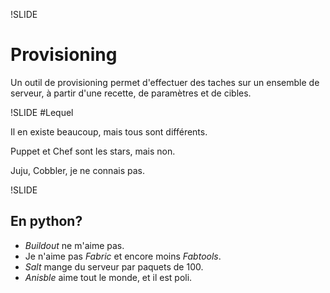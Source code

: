 !SLIDE
# Provisioning

Un outil de provisioning permet d'effectuer des taches sur un ensemble de serveur,
à partir d'une recette, de paramètres et de cibles.

!SLIDE
#Lequel

Il en existe beaucoup, mais tous sont différents.

Puppet et Chef sont les stars, mais non.

Juju, Cobbler, je ne connais pas.

!SLIDE
## En python?

 * *Buildout* ne m'aime pas.
 * Je n'aime pas *Fabric* et encore moins *Fabtools*.
 * *Salt* mange du serveur par paquets de 100.
 * *Anisble* aime tout le monde, et il est poli.
